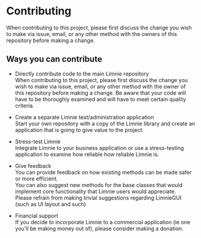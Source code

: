 # Contributing

When contributing to this project, please first discuss the change you wish to make via issue,
email, or any other method with the owners of this repository before making a change. 


## Ways you can contribute
* Directly contribute code to the main Limnie repository\
When contributing to this project, please first discuss the change you wish to make via issue,
email, or any other method with the owner of this repository before making a change.
Be aware that your code will have to be thoroughly examined and will have to meet certain quality criteria.

* Create a separate Limnie test/administration application\
Start your own repository with a copy of the Limnie library and create an application that is going to give value to the project.

* Stress-test Limnie\
Integrate Limnie to your business application or use a stress-testing application to examine how reliable how reliable Limnie is.

* Give feedback\
You can provide feedback on how existing methods can be made safer or more efficient.\
You can also suggest new methods for the base classes that would implement core functionality that Limnie users would appreciate.\
Please refrain from making trivial suggestions regarding LimnieGUI (such as UI layout and such)

* Financial support\
If you decide to incorporate Limnie to a commercial application (ie one you'll be making money out of), please consider making a donation.

